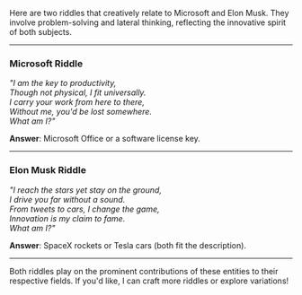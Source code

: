Here are two riddles that creatively relate to Microsoft and Elon Musk. They involve problem-solving and lateral thinking, reflecting the innovative spirit of both subjects.

---

### **Microsoft Riddle**  
*"I am the key to productivity,  
Though not physical, I fit universally.  
I carry your work from here to there,  
Without me, you'd be lost somewhere.  
What am I?"*

**Answer**: Microsoft Office or a software license key.

---

### **Elon Musk Riddle**  
*"I reach the stars yet stay on the ground,  
I drive you far without a sound.  
From tweets to cars, I change the game,  
Innovation is my claim to fame.  
What am I?"*

**Answer**: SpaceX rockets or Tesla cars (both fit the description).

---

Both riddles play on the prominent contributions of these entities to their respective fields. If you'd like, I can craft more riddles or explore variations!
